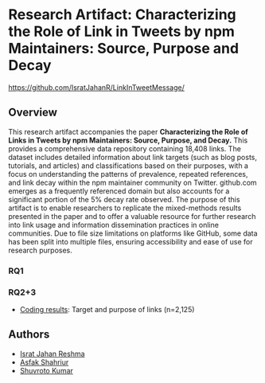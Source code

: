 <h1>Research Artifact:  Characterizing the Role of Link in Tweets by npm Maintainers: Source, Purpose and Decay</h1>
<a href="https://github.com/IsratJahanR/LinkInTweetMessage/">https://github.com/IsratJahanR/LinkInTweetMessage/</a>
<h2>Overview</h2>

This research artifact accompanies the paper <b>Characterizing the Role of Links in Tweets by npm Maintainers: Source, Purpose, and Decay.</b> This provides a comprehensive data repository containing 18,408 links. The dataset includes detailed information about link targets (such as blog posts, tutorials, and articles) and classifications based on their purposes, with a focus on understanding the patterns of prevalence, repeated references, and link decay within the npm maintainer community on Twitter. github.com emerges as a frequently referenced domain but also accounts for a significant portion of the 5% decay rate observed. The purpose of this artifact is to enable researchers to replicate the mixed-methods results presented in the paper and to offer a valuable resource for further research into link usage and information dissemination practices in online communities. Due to file size limitations on platforms like GitHub, some data has been split into multiple files, ensuring accessibility and ease of use for research purposes.
<h3>RQ1</h3>
<h3>RQ2+3</h3>
<ul>
  <li><a href="https://github.com/IsratJahanR/LinkInTweetMessage/tree/main/RQ2%2B3">Coding results</a>: Target and purpose of links (n=2,125)</li>
</ul>
<h2>Authors</h2>
<ul>
  <li><a href="https://isratjahanr.github.io/IsratJahanR-github.io/">Israt Jahan Reshma</a></li>
  <li><a href="https://asfakshahrier.com/">Asfak Shahriur</a></li>
  <li><a href="">Shuvroto Kumar</a></li>
</ul>


